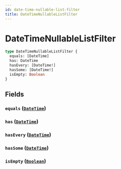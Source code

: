 ```yaml
---
id: date-time-nullable-list-filter
title: DateTimeNullableListFilter
---
```


 # DateTimeNullableListFilter





```graphql
type DateTimeNullableListFilter {
  equals: [DateTime]
  has: DateTime
  hasEvery: [DateTime!]
  hasSome: [DateTime!]
  isEmpty: Boolean
}
```


## Fields

### `equals` ([`DateTime`](/scalars/date-time))




### `has` ([`DateTime`](/scalars/date-time))




### `hasEvery` ([`DateTime`](/scalars/date-time))




### `hasSome` ([`DateTime`](/scalars/date-time))




### `isEmpty` ([`Boolean`](/scalars/boolean))






